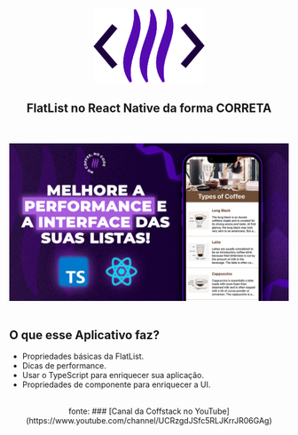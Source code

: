 <div align="center">
<img src="assets/logo.png"  width="200" alt="Logo" />
<h2>  FlatList no React Native da forma CORRETA </h2>
</div>

<br>
<br>


<div align="center">
<img src="assets/banner.jpg"  width="750" alt="Logo" />
</div>

<br>

## O que esse Aplicativo faz?

- Propriedades básicas da FlatList.
- Dicas de performance.
- Usar o TypeScript para enriquecer sua aplicação.
- Propriedades de componente para enriquecer a UI.

<br>


<div align="center" >
fonte:
### [Canal da Coffstack no YouTube](https://www.youtube.com/channel/UCRzgdJSfc5RLJKrrJR06GAg)

</div>

#
